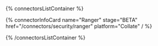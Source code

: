 {% connectorsListContainer %}

{% connectorInfoCard name="Ranger" stage="BETA" href="/connectors/security/ranger" platform="Collate" / %}


{% /connectorsListContainer %}